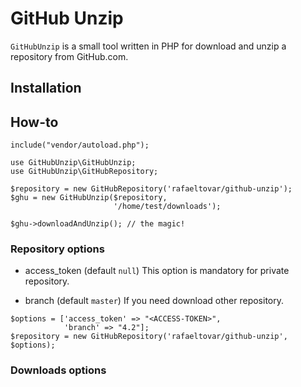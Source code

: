 # GitHub Unzip

`GitHubUnzip` is a small tool written in PHP for download and unzip a repository from GitHub.com.

## Installation

## How-to

```
include("vendor/autoload.php");

use GitHubUnzip\GitHubUnzip;
use GitHubUnzip\GitHubRepository;

$repository = new GitHubRepository('rafaeltovar/github-unzip');
$ghu = new GitHubUnzip($repository,
                       '/home/test/downloads');

$ghu->downloadAndUnzip(); // the magic!
```

### Repository options

- access_token (default `null`)
This option is mandatory for private repository.

- branch (default `master`)
If you need download other repository.

```
$options = ['access_token' => "<ACCESS-TOKEN>",
            'branch' => "4.2"];
$repository = new GitHubRepository('rafaeltovar/github-unzip', $options);
```

### Downloads options
